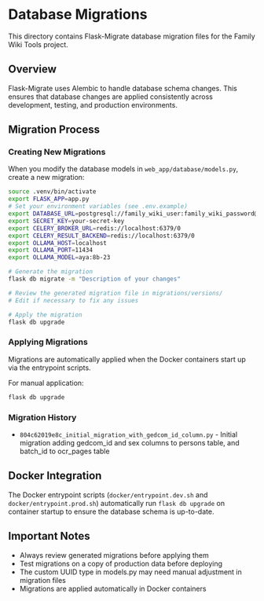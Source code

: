 # Database Migrations

This directory contains Flask-Migrate database migration files for the Family Wiki Tools project.

## Overview

Flask-Migrate uses Alembic to handle database schema changes. This ensures that database changes are applied consistently across development, testing, and production environments.

## Migration Process

### Creating New Migrations

When you modify the database models in `web_app/database/models.py`, create a new migration:

```bash
source .venv/bin/activate
export FLASK_APP=app.py
# Set your environment variables (see .env.example)
export DATABASE_URL=postgresql://family_wiki_user:family_wiki_password@localhost:5432/family_wiki
export SECRET_KEY=your-secret-key
export CELERY_BROKER_URL=redis://localhost:6379/0
export CELERY_RESULT_BACKEND=redis://localhost:6379/0
export OLLAMA_HOST=localhost
export OLLAMA_PORT=11434
export OLLAMA_MODEL=aya:8b-23

# Generate the migration
flask db migrate -m "Description of your changes"

# Review the generated migration file in migrations/versions/
# Edit if necessary to fix any issues

# Apply the migration
flask db upgrade
```

### Applying Migrations

Migrations are automatically applied when the Docker containers start up via the entrypoint scripts.

For manual application:
```bash
flask db upgrade
```

### Migration History

- `804c62019e8c_initial_migration_with_gedcom_id_column.py` - Initial migration adding gedcom_id and sex columns to persons table, and batch_id to ocr_pages table

## Docker Integration

The Docker entrypoint scripts (`docker/entrypoint.dev.sh` and `docker/entrypoint.prod.sh`) automatically run `flask db upgrade` on container startup to ensure the database schema is up-to-date.

## Important Notes

- Always review generated migrations before applying them
- Test migrations on a copy of production data before deploying
- The custom UUID type in models.py may need manual adjustment in migration files
- Migrations are applied automatically in Docker containers